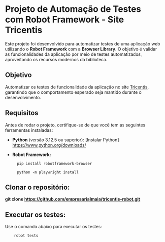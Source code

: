 # Projeto de Automação de Testes com Robot Framework - Site Tricentis

Este projeto foi desenvolvido para automatizar testes de uma aplicação web utilizando o **Robot Framework** com a **Browser Library**. O objetivo é validar as funcionalidades da aplicação por meio de testes automatizados, aproveitando os recursos modernos da biblioteca.

## Objetivo

Automatizar os testes de funcionalidade da aplicação no site [Tricentis](hhttps://sampleapp.tricentis.com/101/index.php), garantindo que o comportamento esperado seja mantido durante o desenvolvimento.

## Requisitos

Antes de rodar o projeto, certifique-se de que você tem as seguintes ferramentas instaladas:

- **Python** (versão 3.12.5 ou superior): [Instalar Python] https://www.python.org/downloads/

- **Robot Framework:**  

        pip install robotframework-browser

        python -m playwright install

## Clonar o repositório:

**git clone https://github.com/empresarialmaia/tricentis-robot.git**

## Executar os testes:
Use o comando abaixo para executar os testes:
 
        robot tests



